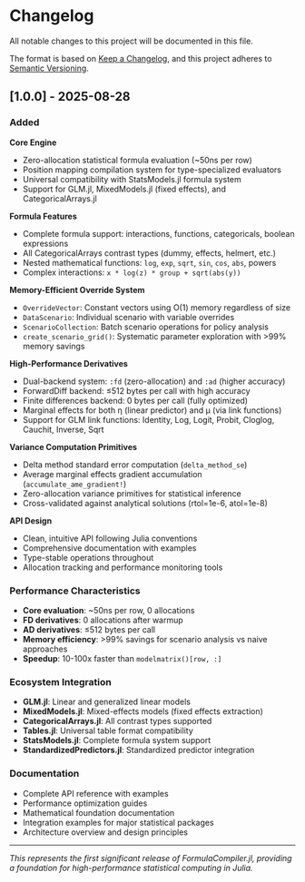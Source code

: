 # Changelog

All notable changes to this project will be documented in this file.

The format is based on [Keep a Changelog](https://keepachangelog.com/en/1.0.0/),
and this project adheres to [Semantic Versioning](https://semver.org/spec/v2.0.0.html).

## [1.0.0] - 2025-08-28

### Added

**Core Engine**
- Zero-allocation statistical formula evaluation (~50ns per row)
- Position mapping compilation system for type-specialized evaluators
- Universal compatibility with StatsModels.jl formula system
- Support for GLM.jl, MixedModels.jl (fixed effects), and CategoricalArrays.jl

**Formula Features**
- Complete formula support: interactions, functions, categoricals, boolean expressions
- All CategoricalArrays contrast types (dummy, effects, helmert, etc.)
- Nested mathematical functions: `log`, `exp`, `sqrt`, `sin`, `cos`, `abs`, powers
- Complex interactions: `x * log(z) * group + sqrt(abs(y))`

**Memory-Efficient Override System**
- `OverrideVector`: Constant vectors using O(1) memory regardless of size
- `DataScenario`: Individual scenario with variable overrides
- `ScenarioCollection`: Batch scenario operations for policy analysis
- `create_scenario_grid()`: Systematic parameter exploration with >99% memory savings

**High-Performance Derivatives**
- Dual-backend system: `:fd` (zero-allocation) and `:ad` (higher accuracy)
- ForwardDiff backend: ≤512 bytes per call with high accuracy
- Finite differences backend: 0 bytes per call (fully optimized)
- Marginal effects for both η (linear predictor) and μ (via link functions)
- Support for GLM link functions: Identity, Log, Logit, Probit, Cloglog, Cauchit, Inverse, Sqrt

**Variance Computation Primitives**
- Delta method standard error computation (`delta_method_se`)
- Average marginal effects gradient accumulation (`accumulate_ame_gradient!`)
- Zero-allocation variance primitives for statistical inference
- Cross-validated against analytical solutions (rtol=1e-6, atol=1e-8)

**API Design**
- Clean, intuitive API following Julia conventions
- Comprehensive documentation with examples
- Type-stable operations throughout
- Allocation tracking and performance monitoring tools

### Performance Characteristics

- **Core evaluation**: ~50ns per row, 0 allocations
- **FD derivatives**: 0 allocations after warmup  
- **AD derivatives**: ≤512 bytes per call
- **Memory efficiency**: >99% savings for scenario analysis vs naive approaches
- **Speedup**: 10-100x faster than `modelmatrix()[row, :]`

### Ecosystem Integration

- **GLM.jl**: Linear and generalized linear models
- **MixedModels.jl**: Mixed-effects models (fixed effects extraction)
- **CategoricalArrays.jl**: All contrast types supported
- **Tables.jl**: Universal table format compatibility
- **StatsModels.jl**: Complete formula system support
- **StandardizedPredictors.jl**: Standardized predictor integration

### Documentation

- Complete API reference with examples
- Performance optimization guides
- Mathematical foundation documentation
- Integration examples for major statistical packages
- Architecture overview and design principles

---

*This represents the first significant release of FormulaCompiler.jl, providing a foundation for high-performance statistical computing in Julia.*
